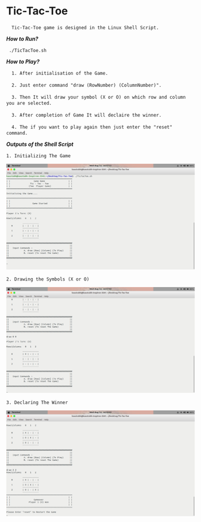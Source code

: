 # Tic-Tac-Toe

      Tic-Tac-Toe game is designed in the Linux Shell Script.

***How to Run?***

     ./TicTacToe.sh

***How to Play?***

      1. After initialisation of the Game.

      2. Just enter command "draw (RowNumber) (ColumnNumber)". 
      
      3. Then It will draw your symbol (X or O) on which row and column you are selected. 

      3. After completion of Game It will declaire the winner.

      4. The if you want to play again then just enter the "reset" command.


***Outputs of the Shell Script***
                                                            

    1. Initializing The Game

![Image1](https://github.com/Kaustubh-Wadagavi/Tic-Tac-Toe/blob/master/output/Initiasization.png)

    2. Drawing the Symbols (X or O)

![Image](https://github.com/Kaustubh-Wadagavi/Tic-Tac-Toe/blob/master/output/DrawingValues.png)

    3. Declaring The Winner

![image](https://github.com/Kaustubh-Wadagavi/Tic-Tac-Toe/blob/master/output/DeclairingWinner.png)

